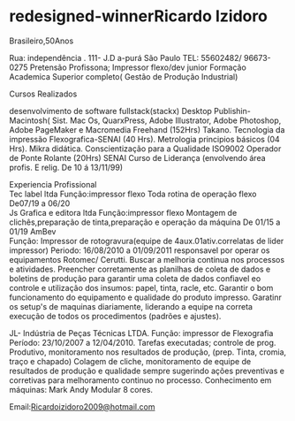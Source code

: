 # redesigned-winnerRicardo Izidoro
Brasileiro,50Anos	

Rua: independência . 111- J.D a-purá São Paulo TEL: 55602482/ 96673-0275
Pretensão Profissona;
 Impressor flexo/dev junior
Formação Academica
Superior completo( Gestão de Produção Industrial)

Cursos Realizados

desenvolvimento de software fullstack(stackx)
Desktop Publishin-Macintosh( Sist. Mac Os, QuarxPress, Adobe Illustrator, Adobe Photoshop, Adobe PageMaker e Macromedia Freehand (152Hrs) Takano.
Tecnologia da impressão Flexografica-SENAI (40 Hrs).
Metrologia principios básicos (04 Hrs). Mikra didática.
Conscientização para a Qualidade ISO9002
Operador de Ponte Rolante (20Hrs) SENAI
Curso de Liderança (envolvendo área profis. E relig. De 10 á 13/11/99)

Experiencia Profissional    
   Tec label ltda
Função:impressor flexo
Toda rotina de operação flexo
De07/19 a 06/20                                                            
Js Grafica e editora ltda
Função:impressor flexo
Montagem de clichês,preparação de tinta,preparação e operação da máquina 
De 01/15 a 01/19
AmBev  
Função: Impressor de rotogravura(equipe de 4aux.01ativ.correlatas de lider impressor)
Periodo: 16/08/2010 a 01/09/2011
responsavel por operar os equipamentos Rotomec/ Cerutti.
Buscar a melhoria continua nos processos e atividades.
Preencher corretamente as planilhas de coleta de dados e boletins de produção para garantir uma coleta de dados confiavel eo controle e utilização dos insumos: papel, tinta, racle, etc.
Garantir o bom funcionamento do equipamento e qualidade do produto impresso.
Garatinr os setup's de maquinas diariamente, liderando a equipe na correta execução de todos os procedimentos (padrões e ajustes).

JL- Indústria de Peças Técnicas LTDA.
Função:  impressor de Flexografia
Período: 23/10/2007 a 12/04/2010. Tarefas executadas; controle de prog. Produtivo, monitoramento nos resultados de produção, (prep. Tinta, cromia, traço e chapado) Colagem de cliche, monitoramento de equipe de resultados de produção e qualidade sempre sugerindo ações preventivas e corretivas para melhoramento continuo no processo.
Conhecimento em máquinas:  Mark Andy Modular 8 cores.

Email:Ricardoizidoro2009@hotmail.com




